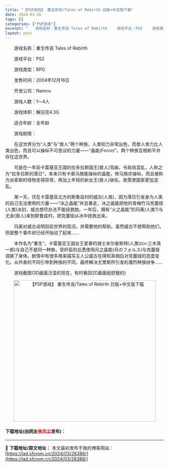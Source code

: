 ```yaml
---
title: "【PSP游戏】 重生传说/Tales of Rebirth 日版+中文版下载"
date: 2024-03-26
tags: []
categories: ["PSP游戏"]
excerpt: "　　游戏名称：重生传说 Tales of Rebirth 　　游戏平台：PS2 　　游戏类型：RPG 　　发售时间：2004年12月16日 　　开发公司：Namco 　　游戏人数：1～4人 　　游戏体积：解压完4.3G 　　适合年龄：全年龄 　　游戏剧情： 　　在这世界分为&ldquo;人类&amp;rdq&hellip;"
layout: post
---
```


 <p>　　游戏名称：重生传说 Tales of Rebirth</p> <p>　　游戏平台：PS2</p> <p>　　游戏类型：RPG</p> <p>　　发售时间：2004年12月16日</p> <p>　　开发公司：Namco</p> <p>　　游戏人数：1～4人</p> <p>　　游戏体积：解压完4.3G</p> <p>　　适合年龄：全年龄</p> <p>　　游戏剧情：</p> <p>　　在这世界分为&ldquo;人类&rdquo;与&ldquo;兽人&rdquo;两个种族，人类知力非常出色，而兽人体力比人类出色，而且可以操纵不可思议的力量&mdash;&mdash;&ldquo;晶能(Force)&rdquo;。两个种族互相和平共存在这世界。</p> <p>　　可是在一年前卡雷基亚王国的拉多拉斯国王(兽人)驾崩，令政局混乱，人称之为&ldquo;拉多拉斯的落日&rdquo;。本来只有卡裘马族能操纵的晶能，修马族亦操纵，而且被称为派拿斯的怪物变得异常，再加上年轻的新女王(兽人)继任，政策使国家更加混乱。</p> <p>　　某一天，住在卡雷基亚北方的斯鲁兹村的威古(人类)，因为落日引发身为人类的自己无法使用的力量&mdash;&mdash;&ldquo;冰之晶能&rdquo;并且暴走，冰之晶能把他的青梅竹马克蕾娅(人类)冰封，威古想尽办法不能拯救她。一年后，拥有&ldquo;火之晶能&rdquo;的玛奥(人类?)与尤金(兽人)来到斯鲁兹村，把克蕾娅从冰中拯救出来。</p> <p>　　玛奥对威古说明目前世界的现况，并需要他的帮助。虽然威古不想帮助他们，但是整个事件却已经开始动了起来......</p> <p>　　本作名为&ldquo;重生&rdquo;，卡雷基亚王国女王爱慕的骑士米尔豪斯特(人类)(cv:三木真一郎)与自己不是同一种族，受奸臣的怂恿使用月之晶能(月のフォルス)与克蕾娅调换了身体。剧情中有很多用来描写主人公威古在得知真相后对克蕾娅的态度变化。从外表的不同引申到种族的不同，最终解决尤里斯所引发的激烈种族纷争&hellip;&hellip;</p> <p>　　游戏截图(3D画面泛滥的现在，有时看回2D画面挺舒服的)</p> <p align="center"><img align="" border="0" src="https://lad.sfcrom.cn/wp-content/uploads/2024/03/20240325_6601aac740e50.jpg" width="451" alt="【PSP游戏】 重生传说/Tales of Rebirth 日版+中文版下载" /></p> <p><h4>下载地址(由网友<font color="red">夜风尘</font>发布)：</h4></p> 

---
📖 **下载地址/原文地址：** 本文最初发布于我的博客网站：[https://lad.sfcrom.cn/2024/03/28388/](https://lad.sfcrom.cn/2024/03/28388/)
